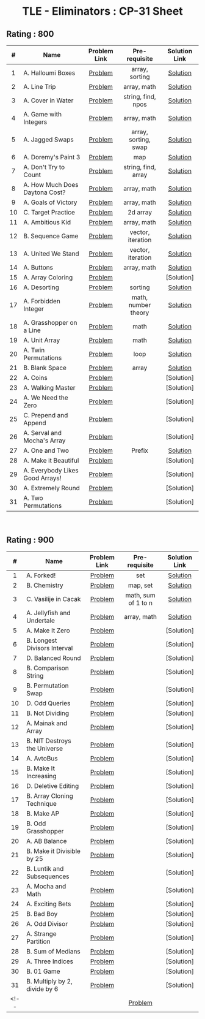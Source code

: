 <h1 align="center"> TLE - Eliminators : CP-31 Sheet </h1>

<h2>Rating : 800 </h2>

| # |    Name      |    Problem Link       |     Pre-requisite      |  Solution Link         |
|:-:|--------------|:---------------------:|:----------------------:|:----------------------:|
| 1 | A. Halloumi Boxes | [Problem](https://codeforces.com/problemset/problem/1903/A) | array, sorting | [Solution](https://codeforces.com/contest/1903/submission/309324954) | 
| 2 | A. Line Trip | [Problem](https://codeforces.com/problemset/problem/1901/A) | array, math | [Solution](https://codeforces.com/contest/1901/submission/309326920) | 
| 3 | A. Cover in Water | [Problem](https://codeforces.com/problemset/problem/1900/A) | string, find, npos | [Solution](https://codeforces.com/contest/1900/submission/311010200) |
| 4 | A. Game with Integers | [Problem](https://codeforces.com/problemset/problem/1899/A) | array, math | [Solution](https://codeforces.com/contest/1899/submission/309567977) |
| 5 | A. Jagged Swaps | [Problem](https://codeforces.com/problemset/problem/1896/A) | array, sorting, swap | [Solution](https://codeforces.com/contest/1896/submission/309568319) |
| 6 | A. Doremy's Paint 3 | [Problem](https://codeforces.com/problemset/problem/1890/A) | map | [Solution](https://codeforces.com/contest/1890/submission/316396237) |
| 7 | A. Don't Try to Count | [Problem](https://codeforces.com/problemset/problem/1881/A) | string, find, array | [Solution](https://codeforces.com/contest/1881/submission/311109814) |
| 8 | A. How Much Does Daytona Cost? | [Problem](https://codeforces.com/problemset/problem/1878/A) | array, math | [Solution](https://codeforces.com/contest/1878/submission/311299190) |
| 9 | A. Goals of Victory | [Problem](https://codeforces.com/problemset/problem/1877/A) | array, math | [Solution](https://codeforces.com/contest/1877/submission/311440576) |
| 10 | C. Target Practice | [Problem](https://codeforces.com/problemset/problem/1873/C) | 2d array | [Solution](https://codeforces.com/contest/1873/submission/311573915) |
| 11 | A. Ambitious Kid | [Problem](https://codeforces.com/problemset/problem/1866/A) | array, math | [Solution](https://codeforces.com/contest/1866/submission/311632811) |
| 12 | B. Sequence Game | [Problem](https://codeforces.com/problemset/problem/1862/B) | vector, iteration | [Solution](https://codeforces.com/contest/1862/submission/312173869) |
| 13 | A. United We Stand | [Problem](https://codeforces.com/problemset/problem/1859/A) | vector, iteration | [Solution](https://codeforces.com/contest/1859/submission/312812492) |
| 14 | A. Buttons | [Problem](https://codeforces.com/problemset/problem/1858/A) | array, math | [Solution](https://codeforces.com/contest/1858/submission/311782939) |
| 15 | A. Array Coloring | [Problem](https://codeforces.com/problemset/problem/1857/A) |  | [Solution] |
| 16 | A. Desorting | [Problem](https://codeforces.com/problemset/problem/1853/A) | sorting | [Solution](https://codeforces.com/contest/1845/submission/314926999) |
| 17 | A. Forbidden Integer | [Problem](https://codeforces.com/problemset/problem/1845/A) | math, number theory | [Solution](https://codeforces.com/contest/1845/submission/314926999) |
| 18 | A. Grasshopper on a Line | [Problem](https://codeforces.com/problemset/problem/1837/A) | math | [Solution](https://codeforces.com/contest/1837/submission/315047183) |
| 19 | A. Unit Array | [Problem](https://codeforces.com/problemset/problem/1834/A) | math | [Solution](https://codeforces.com/contest/1834/submission/315047373) |
| 20 | A. Twin Permutations | [Problem](https://codeforces.com/problemset/problem/1831/A) | loop | [Solution](https://codeforces.com/contest/1831/submission/315217425) |
| 21 | B. Blank Space | [Problem](https://codeforces.com/problemset/problem/1829/B) | array | [Solution](https://codeforces.com/contest/1829/submission/315602156)|
| 22 | A. Coins | [Problem](https://codeforces.com/problemset/problem/1814/A) |  | [Solution] |
| 23 | A. Walking Master | [Problem](https://codeforces.com/problemset/problem/1806/A) |  | [Solution] |
| 24 | A. We Need the Zero | [Problem](https://codeforces.com/problemset/problem/1805/A) |  | [Solution] |
| 25 | C. Prepend and Append | [Problem](https://codeforces.com/problemset/problem/1791/C) |  | [Solution] |
| 26 | A. Serval and Mocha's Array | [Problem](https://codeforces.com/problemset/problem/1789/A) |  | [Solution] |
| 27 | A. One and Two | [Problem](https://codeforces.com/problemset/problem/1788/A) | Prefix | [Solution](https://codeforces.com/contest/1788/submission/317451156) |
| 28 | A. Make it Beautiful | [Problem](https://codeforces.com/problemset/problem/1783/A) |  | [Solution] |
| 29 | A. Everybody Likes Good Arrays! | [Problem](https://codeforces.com/problemset/problem/1777/A) |  | [Solution] |
| 30 | A. Extremely Round | [Problem](https://codeforces.com/problemset/problem/1766/A) |  | [Solution] |
| 31 | A. Two Permutations | [Problem](https://codeforces.com/problemset/problem/1761/A) |  | [Solution] |

<br>

<h2>Rating : 900 </h2>

| # |    Name      |    Problem Link       |     Pre-requisite      |  Solution Link         |
|:-:|--------------|:---------------------:|:----------------------:|:----------------------:|
| 1 | A. Forked!  | [Problem](https://codeforces.com/problemset/problem/1904/A) | set | [Solution](https://codeforces.com/contest/1904/submission/318154838) |
| 2 | B. Chemistry | [Problem](https://codeforces.com/problemset/problem/1883/B) | map, set | [Solution](https://codeforces.com/contest/1883/submission/318134559) |
| 3 | C. Vasilije in Cacak | [Problem](https://codeforces.com/problemset/problem/1878/C) | math, sum of 1 to n | [Solution](https://codeforces.com/contest/1878/submission/318156746) |
| 4 | A. Jellyfish and Undertale | [Problem](https://codeforces.com/problemset/problem/1875/A) | array, math | [Solution](https://codeforces.com/contest/1875/submission/318158107) |
| 5 | A. Make It Zero | [Problem](https://codeforces.com/problemset/problem/1869/A) |  | [Solution] |
| 6 | B. Longest Divisors Interval | [Problem](https://codeforces.com/problemset/problem/1855/B) |  | [Solution] |
| 7 | D. Balanced Round | [Problem](https://codeforces.com/problemset/problem/1850/D) |  | [Solution] |
| 8 | B. Comparison String | [Problem](https://codeforces.com/problemset/problem/1837/B) |  | [Solution] |
| 9 | B. Permutation Swap | [Problem](https://codeforces.com/problemset/problem/1828/B) |  | [Solution] |
| 10 | D. Odd Queries | [Problem](https://codeforces.com/problemset/problem/1807/D) |  | [Solution] |
| 11 | B. Not Dividing | [Problem](https://codeforces.com/problemset/problem/1794/B) |  | [Solution] |
| 12 | A. Mainak and Array | [Problem](https://codeforces.com/problemset/problem/1726/A) |  | [Solution] |
| 13 | B. NIT Destroys the Universe | [Problem](https://codeforces.com/problemset/problem/1696/B) |  | [Solution] |
| 14 | A. AvtoBus | [Problem](https://codeforces.com/problemset/problem/1679/A) |  | [Solution] |
| 15 | B. Make It Increasing | [Problem](https://codeforces.com/problemset/problem/1675/B) |  | [Solution] |
| 16 | D. Deletive Editing | [Problem](https://codeforces.com/problemset/problem/1666/D) |  | [Solution] |
| 17 | B. Array Cloning Technique | [Problem](https://codeforces.com/problemset/problem/1665/B) |  | [Solution] |
| 18 | B. Make AP | [Problem](https://codeforces.com/problemset/problem/1624/B) |  | [Solution] |
| 19 | B. Odd Grasshopper | [Problem](https://codeforces.com/problemset/problem/1607/B) |  | [Solution] |
| 20 | A. AB Balance | [Problem](https://codeforces.com/problemset/problem/1606/A) |  | [Solution]|
| 21 | B. Make it Divisible by 25 | [Problem](https://codeforces.com/problemset/problem/1593/B) |  | [Solution] |
| 22 | B. Luntik and Subsequences | [Problem](https://codeforces.com/problemset/problem/1582/B) |  | [Solution] |
| 23 | A. Mocha and Math | [Problem](https://codeforces.com/problemset/problem/1559/A) |  | [Solution] |
| 24 | A. Exciting Bets | [Problem](https://codeforces.com/problemset/problem/1543/A) |  | [Solution] |
| 25 | B. Bad Boy | [Problem](https://codeforces.com/problemset/problem/1537/B) |  | [Solution] |
| 26 | A. Odd Divisor | [Problem](https://codeforces.com/problemset/problem/1475/A) |  | [Solution]|
| 27 | A. Strange Partition | [Problem](https://codeforces.com/problemset/problem/1471/A) |  | [Solution] |
| 28 | B. Sum of Medians | [Problem](https://codeforces.com/problemset/problem/1440/B) |  | [Solution] |
| 29 | A. Three Indices | [Problem](https://codeforces.com/problemset/problem/1380/A) |  | [Solution] |
| 30 | B. 01 Game | [Problem](https://codeforces.com/problemset/problem/1373/B) |  | [Solution]|
| 31 | B. Multiply by 2, divide by 6 | [Problem](https://codeforces.com/problemset/problem/1374/B) |  | [Solution] |
<!-- |  |  | [Problem](a)|   | [Solution](a) |  -->